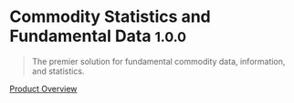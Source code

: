 # Commodity Statistics and Fundamental Data <small>1.0.0</small>

> The premier solution for fundamental commodity data, information, and statistics.

[Product Overview](/content/overview)

